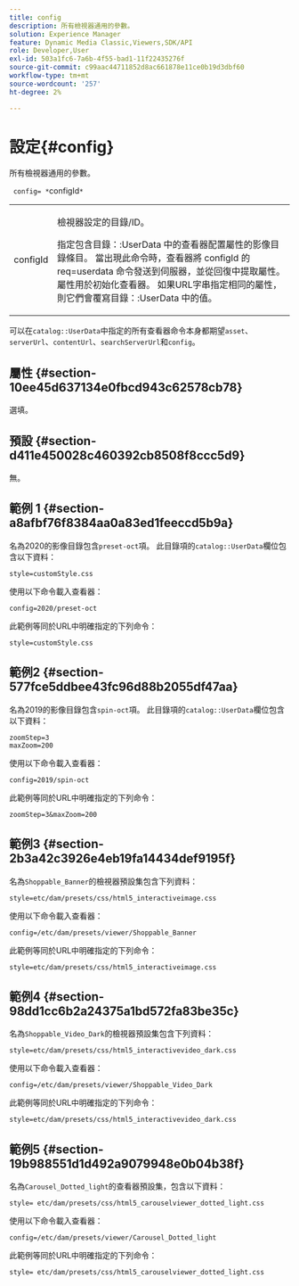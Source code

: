 ```yaml
---
title: config
description: 所有檢視器通用的參數。
solution: Experience Manager
feature: Dynamic Media Classic,Viewers,SDK/API
role: Developer,User
exl-id: 503a1fc6-7a6b-4f55-bad1-11f22435276f
source-git-commit: c99aac44711852d8ac661878e11ce0b19d3dbf60
workflow-type: tm+mt
source-wordcount: '257'
ht-degree: 2%

---
```


# 設定{#config}

所有檢視器通用的參數。

` config= *`configId`*`

<table id="table_9B98C97485DD4DEB8A6ECBCE8DF6B886"> 
 <tbody> 
  <tr> 
   <td colname="col1"> <p> <span class="codeph"> <span class="varname"> configId  </span> </span> </p> </td> 
   <td colname="col2"> <p>檢視器設定的目錄/ID。 </p> <p> 指定包含<span class="codeph">目錄：:UserData </span>中的查看器配置屬性的影像目錄條目。 當出現此命令時，查看器將<span class="codeph"> configId </span>的<span class="codeph"> req=userdata </span>命令發送到伺服器，並從回復中提取屬性。 屬性用於初始化查看器。 如果URL字串指定相同的屬性，則它們會覆寫<span class="codeph">目錄：:UserData </span>中的值。 </p> </td> 
  </tr> 
 </tbody> 
</table>

可以在`catalog::UserData`中指定的所有查看器命令本身都期望`asset`、`serverUrl`、`contentUrl`、`searchServerUrl`和`config`。

## 屬性 {#section-10ee45d637134e0fbcd943c62578cb78}

選填。

## 預設 {#section-d411e450028c460392cb8508f8ccc5d9}

無。

## 範例 1 {#section-a8afbf76f8384aa0a83ed1feeccd5b9a}

名為2020的影像目錄包含`preset-oct`項。 此目錄項的`catalog::UserData`欄位包含以下資料：

```
style=customStyle.css
```

使用以下命令載入查看器：

```
config=2020/preset-oct
```

此範例等同於URL中明確指定的下列命令：

```
style=customStyle.css
```

## 範例2 {#section-577fce5ddbee43fc96d88b2055df47aa}

名為2019的影像目錄包含`spin-oct`項。 此目錄項的`catalog::UserData`欄位包含以下資料：

```
zoomStep=3 
maxZoom=200
```

使用以下命令載入查看器：

```
config=2019/spin-oct
```

此範例等同於URL中明確指定的下列命令：

```
zoomStep=3&maxZoom=200
```

## 範例3 {#section-2b3a42c3926e4eb19fa14434def9195f}

名為`Shoppable_Banner`的檢視器預設集包含下列資料：

```
style=etc/dam/presets/css/html5_interactiveimage.css
```

使用以下命令載入查看器：

```
config=/etc/dam/presets/viewer/Shoppable_Banner
```

此範例等同於URL中明確指定的下列命令：

`style=etc/dam/presets/css/html5_interactiveimage.css`

## 範例4 {#section-98dd1cc6b2a24375a1bd572fa83be35c}

名為`Shoppable_Video_Dark`的檢視器預設集包含下列資料：

```
style=etc/dam/presets/css/html5_interactivevideo_dark.css
```

使用以下命令載入查看器：

```
config=/etc/dam/presets/viewer/Shoppable_Video_Dark
```

此範例等同於URL中明確指定的下列命令：

```
style=etc/dam/presets/css/html5_interactivevideo_dark.css
```

## 範例5 {#section-19b988551d1d492a9079948e0b04b38f}

名為`Carousel_Dotted_light`的查看器預設集，包含以下資料：

```
style= etc/dam/presets/css/html5_carouselviewer_dotted_light.css
```

使用以下命令載入查看器：

```
config=/etc/dam/presets/viewer/Carousel_Dotted_light
```

此範例等同於URL中明確指定的下列命令：

```
style= etc/dam/presets/css/html5_carouselviewer_dotted_light.css
```
